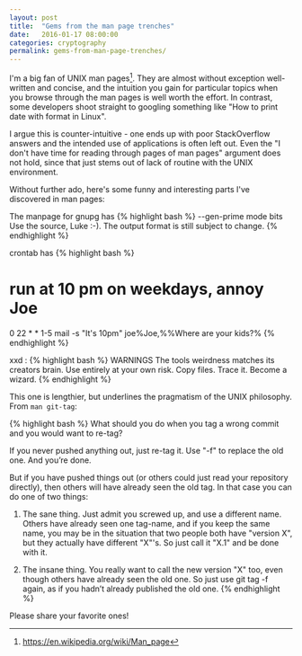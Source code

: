 ```yaml
---
layout: post
title:  "Gems from the man page trenches"
date:   2016-01-17 08:00:00
categories: cryptography
permalink: gems-from-man-page-trenches/
---
```


I'm a big fan of UNIX man pages[^1]. They are almost without exception well-written and concise, and the intuition you gain for particular topics when you browse through the man pages is well worth the effort. In contrast, some developers shoot straight to googling something like "How to print date with format in Linux". 

I argue this is counter-intuitive - one ends up with poor StackOverflow answers and the intended use of applications is often left out. Even the "I don't have time for reading through pages of man pages" argument does not hold, since that just stems out of lack of routine with the UNIX environment. 

Without further ado, here's some funny and interesting parts I've discovered in man pages:

The manpage for gnupg has 
{% highlight bash %}
--gen-prime mode bits
        Use the source, Luke :-). The output format is still subject to change.
{% endhighlight %}

crontab has
{% highlight bash %}
# run at 10 pm on weekdays, annoy Joe
0 22 * * 1-5    mail -s "It's 10pm" joe%Joe,%%Where are your kids?%
{% endhighlight %}

xxd :
{% highlight bash %}
WARNINGS
       The  tools weirdness matches its creators brain.  Use entirely at your own risk. Copy files. Trace it. Become
       a wizard.
{% endhighlight %}

This one is lengthier, but underlines the pragmatism of the UNIX philosophy. From `man git-tag`:

{% highlight bash %}
What should you do when you tag a wrong commit and you would want to re-tag?

If you never pushed anything out, just re-tag it. Use "-f" to replace the old one. And you’re done.

But if you have pushed things out (or others could just read your repository directly), then others will
have already seen the old tag. In that case you can do one of two things:

1. The sane thing. Just admit you screwed up, and use a different name. Others have already seen one
   tag-name, and if you keep the same name, you may be in the situation that two people both have "version
   X", but they actually have different "X"'s. So just call it "X.1" and be done with it.

2. The insane thing. You really want to call the new version "X" too, even though others have already seen
   the old one. So just use git tag -f again, as if you hadn’t already published the old one.
{% endhighlight %}

Please share your favorite ones!

[^1]:<https://en.wikipedia.org/wiki/Man_page>

